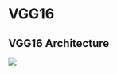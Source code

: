 # VGG16  
## VGG16 Architecture  

<img src = "https://miro.medium.com/max/1400/0*Tmmor_6qcy3TlQxx.jpg">
